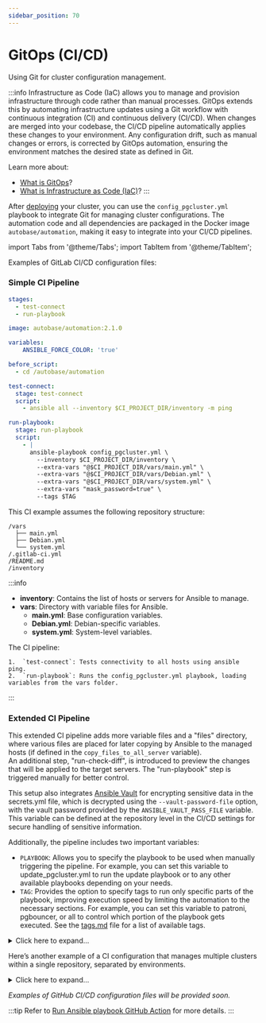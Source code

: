 ```yaml
---
sidebar_position: 70
---
```


# GitOps (CI/CD)

Using Git for cluster configuration management.

:::info
Infrastructure as Code (IaC) allows you to manage and provision infrastructure through code rather than manual processes. GitOps extends this by automating infrastructure updates using a Git workflow with continuous integration (CI) and continuous delivery (CI/CD). When changes are merged into your codebase, the CI/CD pipeline automatically applies these changes to your environment. Any configuration drift, such as manual changes or errors, is corrected by GitOps automation, ensuring the environment matches the desired state as defined in Git.

Learn more about:

- [What is GitOps](https://about.gitlab.com/topics/gitops/)?
- [What is Infrastructure as Code (IaC)](https://www.redhat.com/en/topics/automation/what-is-infrastructure-as-code-iac)?
:::

After [deploying](/docs/category/deployment) your cluster, you can use the `config_pgcluster.yml` playbook to integrate Git for managing cluster configurations. The automation code and all dependencies are packaged in the Docker image `autobase/automation`, making it easy to integrate into your CI/CD pipelines.

import Tabs from '@theme/Tabs';
import TabItem from '@theme/TabItem';

<Tabs>
  <TabItem value="GitLab" label="GitLab" default>

Examples of GitLab CI/CD configuration files:

### Simple CI Pipeline

```yaml
stages:
  - test-connect
  - run-playbook

image: autobase/automation:2.1.0

variables:
    ANSIBLE_FORCE_COLOR: 'true'

before_script:
  - cd /autobase/automation

test-connect:
  stage: test-connect
  script:
    - ansible all --inventory $CI_PROJECT_DIR/inventory -m ping

run-playbook:
  stage: run-playbook
  script:
    - |
      ansible-playbook config_pgcluster.yml \
        --inventory $CI_PROJECT_DIR/inventory \
        --extra-vars "@$CI_PROJECT_DIR/vars/main.yml" \
        --extra-vars "@$CI_PROJECT_DIR/vars/Debian.yml" \
        --extra-vars "@$CI_PROJECT_DIR/vars/system.yml" \
        --extra-vars "mask_password=true" \
        --tags $TAG
```


This CI example assumes the following repository structure:

```
/vars
  ├── main.yml
  ├── Debian.yml
  └── system.yml
/.gitlab-ci.yml
/README.md
/inventory
```

:::info
- **inventory**: Contains the list of hosts or servers for Ansible to manage.
- **vars**: Directory with variable files for Ansible.
  - **main.yml**: Base configuration variables.
  - **Debian.yml**: Debian-specific variables.
  - **system.yml**: System-level variables.

The CI pipeline:

	1.	`test-connect`: Tests connectivity to all hosts using ansible ping.
	2.	`run-playbook`: Runs the config_pgcluster.yml playbook, loading variables from the vars folder.
:::


### Extended CI Pipeline

This extended CI pipeline adds more variable files and a "files" directory, where various files are placed for later copying by Ansible to the managed hosts (if defined in the `copy_files_to_all_server` variable). \
An additional step, "run-check-diff", is introduced to preview the changes that will be applied to the target servers. The "run-playbook" step is triggered manually for better control.

This setup also integrates [Ansible Vault](https://docs.ansible.com/ansible/latest/vault_guide/index.html) for encrypting sensitive data in the secrets.yml file, which is decrypted using the `--vault-password-file` option, with the vault password provided by the `ANSIBLE_VAULT_PASS_FILE` variable. This variable can be defined at the repository level in the CI/CD settings for secure handling of sensitive information.

Additionally, the pipeline includes two important variables:

- `PLAYBOOK`: Allows you to specify the playbook to be used when manually triggering the pipeline. For example, you can set this variable to update_pgcluster.yml to run the update playbook or to any other available playbooks depending on your needs.
- `TAG`: Provides the option to specify tags to run only specific parts of the playbook, improving execution speed by limiting the automation to the necessary sections. For example, you can set this variable to patroni, pgbouncer, or all to control which portion of the playbook gets executed. See the [tags.md](https://github.com/vitabaks/autobase/blob/master/automation/tags.md) file for a list of available tags.

<details>
<summary>Click here to expand...</summary>

```yaml
stages:
  - test-connect
  - run-check-diff
  - run-playbook

image: autobase/automation:2.1.0

variables:
    ANSIBLE_FORCE_COLOR: 'true'
    PLAYBOOK:
      value: "config_pgcluster.yml"
      description: "name of playbook, e.g. config_pgcluster.yml or update_pgcluster.yml"
    TAG:
      value: "all"
      description: "tags for ansible-playbook, e.g. patroni or pgbouncer or all"

before_script:
  - cp -r files/* /autobase/automation/files
  - cd /autobase/automation

test-connect:
  stage: test-connect
  script:
    - |
      ansible all \
        --inventory $CI_PROJECT_DIR/inventory \
        --extra-vars "@$CI_PROJECT_DIR/vars/secrets.yml" \
        --vault-password-file $ANSIBLE_VAULT_PASS_FILE \
        -m ping

run-check-diff:
  stage: run-check-diff
  script:
    - |
      ansible-playbook $PLAYBOOK \
        --inventory $CI_PROJECT_DIR/inventory \
        --extra-vars "@$CI_PROJECT_DIR/vars/main.yml" \
        --extra-vars "@$CI_PROJECT_DIR/vars/Debian.yml" \
        --extra-vars "@$CI_PROJECT_DIR/vars/system.yml" \
        --extra-vars "@$CI_PROJECT_DIR/vars/update.yml" \
        --extra-vars "@$CI_PROJECT_DIR/vars/upgrade.yml" \
        --extra-vars "@$CI_PROJECT_DIR/vars/secrets.yml" \
        --extra-vars "mask_password=true" \
        --vault-password-file $ANSIBLE_VAULT_PASS_FILE \
        --tags $TAG \
        --diff --check
  allow_failure: true

run-playbook:
  stage: run-playbook
  script:
    - |
      ansible-playbook $PLAYBOOK \
        --inventory $CI_PROJECT_DIR/inventory \
        --extra-vars "@$CI_PROJECT_DIR/vars/main.yml" \
        --extra-vars "@$CI_PROJECT_DIR/vars/Debian.yml" \
        --extra-vars "@$CI_PROJECT_DIR/vars/system.yml" \
        --extra-vars "@$CI_PROJECT_DIR/vars/update.yml" \
        --extra-vars "@$CI_PROJECT_DIR/vars/upgrade.yml" \
        --extra-vars "@$CI_PROJECT_DIR/vars/secrets.yml" \
        --extra-vars "mask_password=true" \
        --vault-password-file $ANSIBLE_VAULT_PASS_FILE \
        --tags $TAG
  timeout: 10h
  rules:
    - when: manual
```

</details>

Here’s another example of a CI configuration that manages multiple clusters within a single repository, separated by environments.

<details>
<summary>Click here to expand...</summary>

```yaml
stages:
  - test-connect
  - run-check-diff
  - run-playbook

image: autobase/automation:2.1.0

variables:
  ANSIBLE_FORCE_COLOR: 'true'
  PLAYBOOK:
    value: "config_pgcluster.yml"
    description: "name of playbook, e.g. config_pgcluster.yml or update_pgcluster.yml"
  TAG:
    value: "all"
    description: "tags for ansible-playbook, e.g. patroni or pgbouncer or all"
  ENV:
    value: "staging"
    description: "Target environment (staging or production) for playbook execution."

before_script:
  - cd /autobase/automation
  - echo "$ANSIBLE_SSH_PRIVATE_KEY" > ./ansible_ssh_key
  - chmod 600 ./ansible_ssh_key
  - echo "$ANSIBLE_VAULT_PASS" > ./vault_pass
  - chmod 600 ./vault_pass

# Job templates
.test_connect_template: &test_connect_template
  stage: test-connect
  script:
    - |
      ansible all \
        --private-key ./ansible_ssh_key \
        --inventory $CI_PROJECT_DIR/$ENV/inventory \
        --extra-vars "@$CI_PROJECT_DIR/$ENV/vars/secrets.yml" \
        --vault-password-file ./vault_pass \
        -m ping

.run_check_diff_template: &run_check_diff_template
  stage: run-check-diff
  script:
    - |
      ansible-playbook $PLAYBOOK \
        --private-key ./ansible_ssh_key \
        --inventory $CI_PROJECT_DIR/$ENV/inventory \
        --extra-vars "@$CI_PROJECT_DIR/$ENV/vars/main.yml" \
        --extra-vars "@$CI_PROJECT_DIR/$ENV/vars/Debian.yml" \
        --extra-vars "@$CI_PROJECT_DIR/$ENV/vars/system.yml" \
        --extra-vars "@$CI_PROJECT_DIR/$ENV/vars/update.yml" \
        --extra-vars "@$CI_PROJECT_DIR/$ENV/vars/upgrade.yml" \
        --extra-vars "@$CI_PROJECT_DIR/$ENV/vars/secrets.yml" \
        --extra-vars "mask_password=true" \
        --vault-password-file ./vault_pass \
        --tags $TAG \
        --diff --check
  allow_failure: true

.run_playbook_template: &run_playbook_template
  stage: run-playbook
  needs:
    - run-check-diff-staging
    - run-check-diff-production
  script:
    - |
      ansible-playbook $PLAYBOOK \
        --private-key ./ansible_ssh_key \
        --inventory $CI_PROJECT_DIR/$ENV/inventory \
        --extra-vars "@$CI_PROJECT_DIR/$ENV/vars/main.yml" \
        --extra-vars "@$CI_PROJECT_DIR/$ENV/vars/Debian.yml" \
        --extra-vars "@$CI_PROJECT_DIR/$ENV/vars/system.yml" \
        --extra-vars "@$CI_PROJECT_DIR/$ENV/vars/update.yml" \
        --extra-vars "@$CI_PROJECT_DIR/$ENV/vars/upgrade.yml" \
        --extra-vars "@$CI_PROJECT_DIR/$ENV/vars/secrets.yml" \
        --extra-vars "mask_password=true" \
        --vault-password-file ./vault_pass \
        --tags $TAG
  timeout: 10h

# Staging jobs
test-connect-staging:
  <<: *test_connect_template
  variables:
    ENV: staging
  rules:
    - if: '$CI_COMMIT_BRANCH == "master"'
      changes:
        - staging/*
        - staging/vars/*
    - if: '$ENV == "staging"'
      when: manual

run-check-diff-staging:
  <<: *run_check_diff_template
  variables:
    ENV: staging
  rules:
    - if: '$CI_COMMIT_BRANCH == "master"'
      changes:
        - staging/*
        - staging/vars/*
    - if: '$ENV == "staging"'
      when: manual

run-playbook-staging:
  <<: *run_playbook_template
  variables:
    ENV: staging
  needs:
    - run-check-diff-staging
  rules:
    - if: '$CI_COMMIT_BRANCH == "master"'
      changes:
        - staging/*
        - staging/vars/*
    - if: '$ENV == "staging"'
      when: manual

# Production jobs
test-connect-production:
  <<: *test_connect_template
  variables:
    ENV: production
  rules:
    - if: '$CI_COMMIT_TAG =~ /^v(\d+\.)?(\d+\.)?(\d+)$/'
      changes:
        - production/*
        - production/vars/*
    - if: '$ENV == "production"'
      when: manual

run-check-diff-production:
  <<: *run_check_diff_template
  variables:
    ENV: production
  rules:
    - if: '$CI_COMMIT_TAG =~ /^v(\d+\.)?(\d+\.)?(\d+)$/'
      changes:
        - production/*
        - production/vars/*
    - if: '$ENV == "production"'
      when: manual

run-playbook-production:
  <<: *run_playbook_template
  variables:
    ENV: production
  needs:
    - run-check-diff-production
  rules:
    - if: '$CI_COMMIT_TAG =~ /^v(\d+\.)?(\d+\.)?(\d+)$/'
      changes:
        - production/*
        - production/vars/*
    - if: '$ENV == "production"'
      when: manual
```

</details>

  </TabItem>
  <TabItem value="GitHub" label="GitHub" default>

_Examples of GitHub CI/CD configuration files will be provided soon._

:::tip
Refer to [Run Ansible playbook GitHub Action](https://github.com/marketplace/actions/run-ansible-playbook) for more details.
:::

  </TabItem>
</Tabs>

